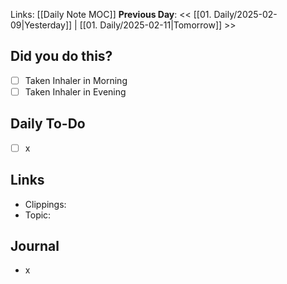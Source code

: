 Links: [[Daily Note MOC]]
**Previous Day**: << [[01. Daily/2025-02-09|Yesterday]] | [[01. Daily/2025-02-11|Tomorrow]] >>

## Did you do this?
 - [ ] Taken Inhaler in Morning
 - [ ] Taken Inhaler in Evening
## Daily To-Do
- [ ] x
## Links
- Clippings:
- Topic:
## Journal
- x